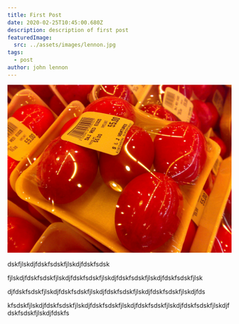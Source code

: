 ```yaml
---
title: First Post
date: 2020-02-25T10:45:00.680Z
description: description of first post
featuredImage:
  src: ../assets/images/lennon.jpg
tags:
  - post
author: john lennon
---
```

![salty-egg](../assets/images/salty_egg.jpg "salty-eeg")

dskfjlskdjfdskfsdskfjlskdjfdskfsdsk

fjlskdjfdskfsdskfjlskdjfdskfsdskfjlskdjfdskfsdskfjlskdjfdskfsdskfjlsk

djfdskfsdskfjlskdjfdskfsdskfjlskdjfdskfsdskfjlskdjfdskfsdskfjlskdjfds

kfsdskfjlskdjfdskfsdskfjlskdjfdskfsdskfjlskdjfdskfsdskfjlskdjfdskfsdskfjlskdjfdskfsdskfjlskdjfdskfs
